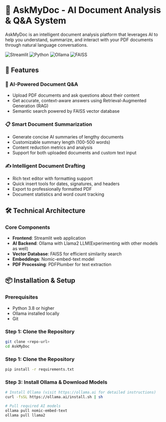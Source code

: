 # 📄 AskMyDoc - AI Document Analysis & Q&A System

AskMyDoc is an intelligent document analysis platform that leverages AI to help you understand, summarize, and interact with your PDF documents through natural language conversations.

![Streamlit](https://img.shields.io/badge/Streamlit-FF4B4B?style=for-the-badge&logo=Streamlit&logoColor=white)
![Python](https://img.shields.io/badge/Python-3776AB?style=for-the-badge&logo=python&logoColor=white)
![Ollama](https://img.shields.io/badge/Ollama-000000?style=for-the-badge&logo=ollama&logoColor=white)
![FAISS](https://img.shields.io/badge/FAISS-00A98F?style=for-the-badge)

## 🚀 Features

### 🤖 AI-Powered Document Q&A
- Upload PDF documents and ask questions about their content
- Get accurate, context-aware answers using Retrieval-Augmented Generation (RAG)
- Semantic search powered by FAISS vector database

### 📋 Smart Document Summarization
- Generate concise AI summaries of lengthy documents
- Customizable summary length (100-500 words)
- Content reduction metrics and analysis
- Support for both uploaded documents and custom text input

### ✍️ Intelligent Document Drafting
- Rich text editor with formatting support
- Quick insert tools for dates, signatures, and headers
- Export to professionally formatted PDF
- Document statistics and word count tracking

## 🛠️ Technical Architecture

### Core Components
- **Frontend**: Streamlit web application
- **AI Backend**: Ollama with Llama2 LLM(Experimenting with other models as well)
- **Vector Database**: FAISS for efficient similarity search
- **Embeddings**: Nomic-embed-text model
- **PDF Processing**: PDFPlumber for text extraction

## 📦 Installation & Setup

### Prerequisites
- Python 3.8 or higher
- Ollama installed locally
- Git

### Step 1: Clone the Repository
```bash
git clone <repo-url>
cd AskMyDoc
```
### Step 1: Clone the Repository
```bash
pip install -r requirements.txt
```
### Step 3: Install Ollama & Download Models
```bash
# Install Ollama (visit https://ollama.ai for detailed instructions)
curl -fsSL https://ollama.ai/install.sh | sh

# Pull required AI models
ollama pull nomic-embed-text
ollama pull llama2

